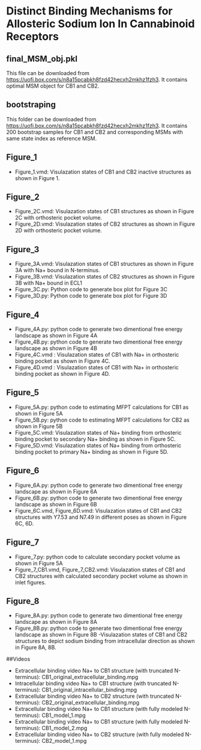 
# Distinct Binding Mechanisms for Allosteric Sodium Ion In Cannabinoid Receptors

## final_MSM_obj.pkl
This file can be downloaded from https://uofi.box.com/s/n8a15pcabkh8fzd42hecxh2mkhz1fzh3. It contains optimal MSM object for CB1 and CB2. 

## bootstraping
This folder can be downloaded from https://uofi.box.com/s/n8a15pcabkh8fzd42hecxh2mkhz1fzh3. It contains 200 bootstrap samples for CB1 and CB2 and corresponding MSMs with same state index as reference MSM.

## Figure_1
- Figure_1.vmd: Visulazation states of CB1 and CB2 inactive structures as shown in Figure 1. 

## Figure_2
- Figure_2C.vmd: Visulazation states of CB1 structures as shown in Figure 2C with orthosteric pocket volume. 
- Figure_2D.vmd: Visulazation states of CB2 structures as shown in Figure 2D with orthosteric pocket volume. 

## Figure_3
- Figure_3A.vmd: Visulazation states of CB1 structures as shown in Figure 3A with Na+ bound in N-terminus. 
- Figure_3B.vmd: Visulazation states of CB2 structures as shown in Figure 3B with Na+ bound in ECL1 
- Figure_3C.py:  Python code to generate box plot for Figure 3C
- Figure_3D.py:  Python code to generate box plot for Figure 3D

## Figure_4
- Figure_4A.py: python code to generate two dimentional free energy landscape as shown in Figure 4A 
- Figure_4B.py: python code to generate two dimentional free energy landscape as shown in Figure 4B
- Figure_4C.vmd : Visulazation states of CB1 with Na+ in orthosteric binding pocket as shown in Figure 4C.
- Figure_4D.vmd : Visulazation states of CB1 with Na+ in orthosteric binding pocket as shown in Figure 4D.

## Figure_5
- Figure_5A.py: python code to estimating MFPT calculations for CB1 as shown in Figure 5A 
- Figure_5B.py: python code to estimating MFPT calculations for CB2 as shown in Figure 5B
- Figure_5C.vmd: Visulazation states of Na+ binding from orthosteric binding pocket to secondary Na+ binding as shown in Figure 5C.
- Figure_5D.vmd: Visulazation states of Na+ binding from orthosteric binding pocket to primary Na+ binding as shown in Figure 5D.

## Figure_6
- Figure_6A.py: python code to generate two dimentional free energy landscape as shown in Figure 6A 
- Figure_6B.py: python code to generate two dimentional free energy landscape as shown in Figure 6B
- Figure_6C.vmd, Figure_6D.vmd: Visulazation states of CB1 and CB2 structures with Y7.53 and N7.49 in different poses as shown in Figure 6C, 6D.

## Figure_7
- Figure_7.py: python code to calculate secondary pocket volume as shown in Figure 5A 
- Figure_7_CB1.vmd, Figure_7_CB2.vmd: Visulazation states of CB1 and CB2 structures with calculated secondary pocket volume as shown in inlet figures.

## Figure_8
- Figure_8A.py: python code to generate two dimentional free energy landscape as shown in Figure 8A 
- Figure_8B.py: python code to generate two dimentional free energy landscape as shown in Figure 8B
-Visulazation states of CB1 and CB2 structures to depict sodium binding from intracellular direction as shown in Figure 8A, 8B.

##Videos
- Extracellular binding video Na+ to CB1 structure (with truncated N-terminus): CB1_original_extracellular_binding.mpg
- Intracellular binding video Na+ to CB1 structure (with truncated N-terminus): CB1_original_intracellular_binding.mpg
- Extracellular binding video Na+ to CB2 structure (with truncated N-terminus): CB2_original_extracellular_binding.mpg
- Extracellular binding video Na+ to CB1 structure (with fully modeled N-terminus): CB1_model_1.mpg
- Extracellular binding video Na+ to CB1 structure (with fully modeled N-terminus): CB1_model_2.mpg
- Extracellular binding video Na+ to CB2 structure (with fully modeled N-terminus): CB2_model_1.mpg
